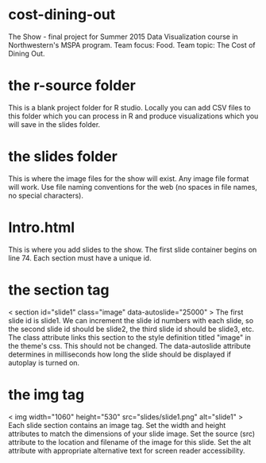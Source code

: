 # cost-dining-out
The Show - final project for Summer 2015 Data Visualization course in Northwestern's MSPA program. Team focus: Food. Team topic: The Cost of Dining Out.

# the r-source folder
This is a blank project folder for R studio. Locally you can add CSV files to this folder which you can process in R and produce visualizations which you will save in the slides folder. 

# the slides folder
This is where the image files for the show will exist. Any image file format will work. Use file naming conventions for the web (no spaces in file names, no special characters). 

# Intro.html
This is where you add slides to the show. The first slide container begins on line 74. Each section must have a unique id. 

# the section tag
< section id="slide1" class="image" data-autoslide="25000" >
The first slide id is slide1. We can increment the slide id numbers with each slide, so the second slide id should be slide2, the third slide id should be slide3, etc.
The class attribute links this section to the style definition titled "image" in the theme's css. This should not be changed. 
The data-autoslide attribute determines in milliseconds how long the slide should be displayed if autoplay is turned on. 

# the img tag
< img width="1060" height="530" src="slides/slide1.png"  alt="slide1" >
Each slide section contains an image tag. 
Set the width and height attributes to match the dimensions of your slide image. 
Set the source (src) attribute to the location and filename of the image for this slide.
Set the alt attribute with appropriate alternative text for screen reader accessibility. 